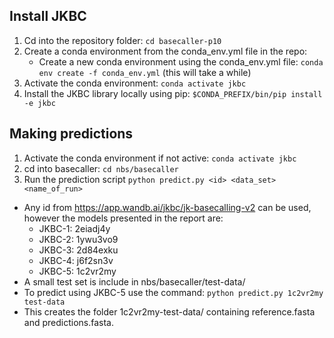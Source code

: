 ## Install JKBC
1. Cd into the repository folder: `cd basecaller-p10`
2. Create a conda environment from the conda_env.yml file in the repo: 
    * Create a new conda environment using the conda_env.yml file: `conda env create -f conda_env.yml` (this will take a while)
3. Activate the conda environment: `conda activate jkbc`
4. Install the JKBC library locally using pip: `$CONDA_PREFIX/bin/pip install -e jkbc`


## Making predictions
1. Activate the conda environment if not active: `conda activate jkbc`
2. cd into basecaller: `cd nbs/basecaller`
3. Run the prediction script `python predict.py <id> <data_set> <name_of_run>`
  * Any id from https://app.wandb.ai/jkbc/jk-basecalling-v2 can be used, however the models presented in the report are:
    * JKBC-1: 2eiadj4y
    * JKBC-2: 1ywu3vo9
    * JKBC-3: 2d84exku
    * JKBC-4: j6f2sn3v
    * JKBC-5: 1c2vr2my
  * A small test set is include in nbs/basecaller/test-data/
  * To predict using JKBC-5 use the command: `python predict.py 1c2vr2my test-data`
  * This creates the folder 1c2vr2my-test-data/ containing reference.fasta and predictions.fasta.
